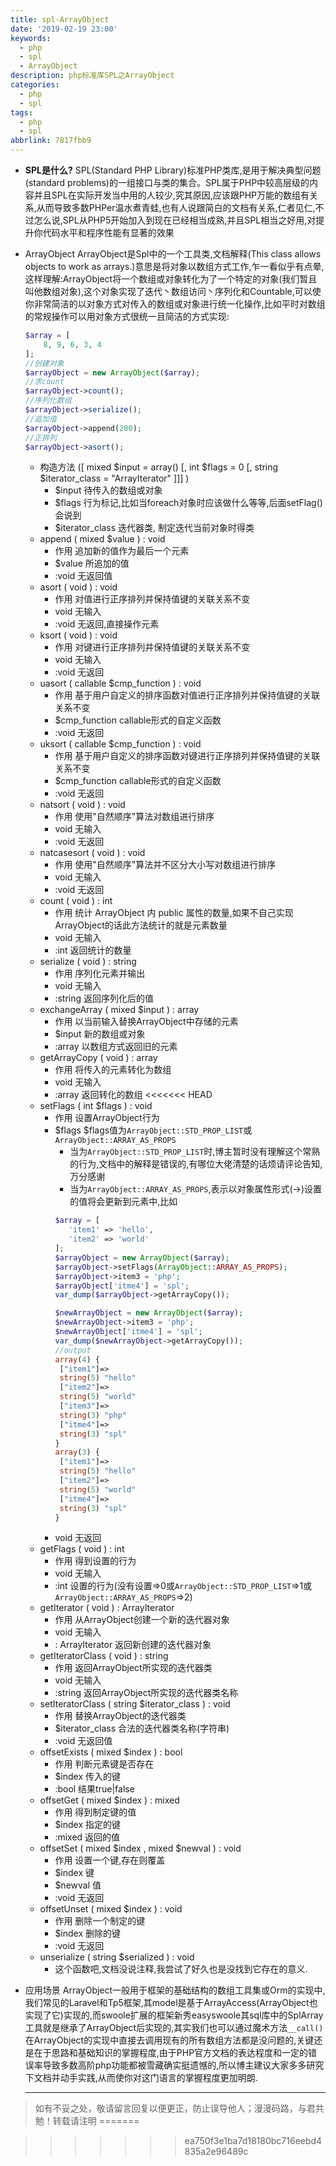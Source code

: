 ```yaml
---
title: spl-ArrayObject
date: '2019-02-19 23:00'
keywords:
  - php
  - spl
  - ArrayObject
description: php标准库SPL之ArrayObject
categories:
  - php
  - spl
tags:
  - php
  - spl
abbrlink: 7817fbb9
---
```


- **SPL是什么?**
	SPL(Standard PHP Library)标准PHP类库,是用于解决典型问题(standard problems)的一组接口与类的集合。SPL属于PHP中较高层级的内容并且SPL在实际开发当中用的人较少,究其原因,应该跟PHP万能的数组有关系,从而导致多数PHPer温水煮青蛙,也有人说跟简白的文档有关系,仁者见仁,不过怎么说,SPL从PHP5开始加入到现在已经相当成熟,并且SPL相当之好用,对提升你代码水平和程序性能有显著的效果

- ArrayObject
	ArrayObject是Spl中的一个工具类,文档解释(This class allows objects to work as arrays.)意思是将对象以数组方式工作,乍一看似乎有点晕,这样理解:ArrayObject将一个数组或对象转化为了一个特定的对象(我们暂且叫他数组对象),这个对象实现了迭代丶数组访问丶序列化和Countable,可以使你非常简洁的以对象方式对传入的数组或对象进行统一化操作,比如平时对数组的常规操作可以用对象方式很统一且简洁的方式实现:
	```php
	$array = [
		8, 9, 6, 3, 4
	];
	//创建对象
	$arrayObject = new ArrayObject($array);
	//求count
	$arrayObject->count();
	//序列化数组
	$arrayObject->serialize();
	//追加值
	$arrayObject->append(200);
	//正排列
	$arrayObject->asort();
	```
	- 构造方法 ([ mixed $input = array() [, int $flags = 0 [, string $iterator_class = "ArrayIterator" ]]] )
		- $input
			待传入的数组或对象
		- $flags
			行为标记,比如当foreach对象时应该做什么等等,后面setFlag()会说到
		- $iterator_class
			迭代器类, 制定迭代当前对象时得类
	- append ( mixed $value ) : void
		- 作用
			追加新的值作为最后一个元素
		- $value
			所追加的值
		- :void
			无返回值
	- asort ( void ) : void
		- 作用
			对值进行正序排列并保持值键的关联关系不变
		- void
			无输入
		- :void
			无返回,直接操作元素
	- ksort ( void ) : void
		- 作用
			对键进行正序排列并保持值键的关联关系不变
		- void
			无输入
		- :void
			无返回
	- uasort ( callable $cmp_function ) : void
		- 作用
			基于用户自定义的排序函数对值进行正序排列并保持值键的关联关系不变
		- $cmp_function
			callable形式的自定义函数
		- :void
			无返回
	- uksort ( callable $cmp_function ) : void
		- 作用
			基于用户自定义的排序函数对键进行正序排列并保持值键的关联关系不变
		- $cmp_function
			callable形式的自定义函数
		- :void
			无返回
	- natsort ( void ) : void
		- 作用
			使用"自然顺序"算法对数组进行排序
		- void
			无输入
		- :void
			无返回	
	- natcasesort ( void ) : void
		- 作用
			使用"自然顺序"算法并不区分大小写对数组进行排序
		- void
			无输入
		- :void
			无返回	
	- count ( void ) : int
		- 作用
			统计 ArrayObject 内 public 属性的数量,如果不自己实现ArrayObject的话此方法统计的就是元素数量
		- void
			无输入
		- :int
			返回统计的数量	
	- serialize ( void ) : string
		- 作用
			序列化元素并输出
		- void
			无输入
		- :string
			返回序列化后的值
	- exchangeArray ( mixed $input ) : array
		- 作用
			以当前输入替换ArrayObject中存储的元素
		- $input
			新的数组或对象
		- :array
			以数组方式返回旧的元素
	- getArrayCopy ( void ) : array
		- 作用
			将传入的元素转化为数组
		- void
			无输入
		- :array
			返回转化的数组
<<<<<<< HEAD
	- setFlags ( int $flags ) : void
		- 作用
			设置ArrayObject行为
		- $flags
			$flags值为```ArrayObject::STD_PROP_LIST```或```ArrayObject::ARRAY_AS_PROPS```
			 - 当为```ArrayObject::STD_PROP_LIST```时,博主暂时没有理解这个常熟的行为,文档中的解释是错误的,有哪位大佬清楚的话烦请评论告知,万分感谢
			 - 当为```ArrayObject::ARRAY_AS_PROPS```,表示以对象属性形式(->)设置的值将会更新到元素中,比如
			 ```php
			 $array = [
				'item1' => 'hello',
				'item2' => 'world'
			];
			$arrayObject = new ArrayObject($array);
			$arrayObject->setFlags(ArrayObject::ARRAY_AS_PROPS);
			$arrayObject->item3 = 'php';
			$arrayObject['itme4'] = 'spl';
			var_dump($arrayObject->getArrayCopy());
			
			$newArrayObject = new ArrayObject($array);
			$newArrayObject->item3 = 'php';
			$newArrayObject['itme4'] = 'spl';
			var_dump($newArrayObject->getArrayCopy());
			//output
			array(4) {
			  ["item1"]=>
			  string(5) "hello"
			  ["item2"]=>
			  string(5) "world"
			  ["item3"]=>
			  string(3) "php"
			  ["itme4"]=>
			  string(3) "spl"
			}
			array(3) {
			  ["item1"]=>
			  string(5) "hello"
			  ["item2"]=>
			  string(5) "world"
			  ["itme4"]=>
			  string(3) "spl"
			}

			 ```
		- void
			无返回
	- getFlags ( void ) : int
		- 作用
			得到设置的行为
		- void
			无输入
		- :int
			设置的行为(没有设置=>0或```ArrayObject::STD_PROP_LIST```=>1或```ArrayObject::ARRAY_AS_PROPS```=>2)
	- getIterator ( void ) : ArrayIterator
		- 作用
			从ArrayObject创建一个新的迭代器对象
		- void
			无输入
		- : ArrayIterator
			返回新创建的迭代器对象
	- getIteratorClass ( void ) : string
		- 作用
			返回ArrayObject所实现的迭代器类
		- void
			无输入
		- :string
			返回ArrayObject所实现的迭代器类名称
	- setIteratorClass ( string $iterator_class ) : void
		- 作用
			替换ArrayObject的迭代器类
		- $iterator_class
			合法的迭代器类名称(字符串)
		- :void
			无返回值
	- offsetExists ( mixed $index ) : bool
		- 作用
			判断元素键是否存在
		- $index
			传入的键
		- :bool
			结果true|false
	- offsetGet ( mixed $index ) : mixed
		- 作用
			得到制定键的值
		- $index
			指定的键
		- :mixed
			返回的值
	- offsetSet ( mixed $index , mixed $newval ) : void
		- 作用
			设置一个键,存在则覆盖
		- $index
			键
		- $newval
			值
		- :void
			无返回
	- offsetUnset ( mixed $index ) : void
		- 作用
			删除一个制定的键
		- $index
			删除的键
		- :void
			无返回
	- unserialize ( string $serialized ) : void
		- 这个函数吧,文档没说注释,我尝试了好久也是没找到它存在的意义.
- 应用场景
	ArrayObject一般用于框架的基础结构的数组工具集或Orm的实现中,我们常见的Laravel和Tp5框架,其model是基于ArrayAccess(ArrayObject也实现了它)实现的,而swoole扩展的框架新秀easyswoole其sql库中的SplArray工具就是继承了ArrayObject后实现的,其实我们也可以通过魔术方法```__call()```在ArrayObject的实现中直接去调用现有的所有数组方法都是没问题的,关键还是在于思路和基础知识的掌握程度,由于PHP官方文档的表达程度和一定的错误率导致多数高阶php功能都被雪藏确实挺遗憾的,所以博主建议大家多多研究下文档并动手实践,从而使你对这门语言的掌握程度更加明朗.
	
	----------

> 如有不妥之处，敬请留言回复以便更正，防止误导他人；漫漫码路，与君共勉！转载请注明
=======
	
>>>>>>> ea750f3e1ba7d18180bc716eebd4835a2e96489c
